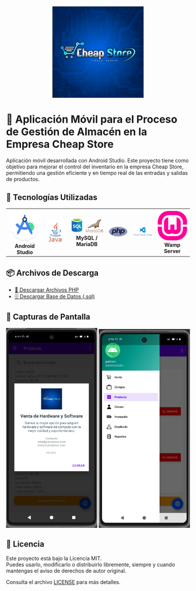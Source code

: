 <p align="center">
  <img src="Complementos/logo.jpeg" alt="Logo de la empresa" width="250"/>
</p>

# 📱 Aplicación Móvil para el Proceso de Gestión de Almacén en la Empresa Cheap Store

Aplicación móvil desarrollada con Android Studio. Este proyecto tiene como objetivo para mejorar el control del inventario en la empresa Cheap Store, permitiendo una gestión eficiente y en tiempo real de las entradas y salidas de productos.

## 🚀 Tecnologías Utilizadas
<table align="center">
  <tr>
    <td align="center">
      <img src="Complementos/android.png" width="150"/><br/>
      <strong>Android Studio</strong>
    </td>
    <td align="center">
      <img src="Complementos/java.png" width="150"/><br/>
      <strong></strong>
    </td>
    <td align="center">
      <img src="Complementos/base_de_datos.png" width="150"/><br/>
      <strong>MySQL / MariaDB</strong>
    </td>
    <td align="center">
      <img src="Complementos/php.png" width="150"/><br/>
      <strong></strong>
    </td>
    <td align="center">
      <img src="Complementos/vcode.png" width="150"/><br/>
      <strong></strong>
    </td>
    <td align="center">
      <img src="Complementos/wamp.png" width="150"/><br/>
      <strong>Wamp Server</strong>
    </td>
  </tr>
</table>

## 📦 Archivos de Descarga

- [📁 Descargar Archivos PHP](./Complementos/cheapstore.rar)
- [🗄️ Descargar Base de Datos (.sql)](./Complementos/SQLcheapstore.sql)

## 📸 Capturas de Pantalla

<p align="center">
  <img src="Complementos/Cap1.png" alt="Preview 1" width="250"/>
  <img src="Complementos/cap2.png" alt="Preview 2" width="250"/>
</p>

## 📄 Licencia

Este proyecto está bajo la Licencia MIT.  
Puedes usarlo, modificarlo o distribuirlo libremente, siempre y cuando mantengas el aviso de derechos de autor original.

Consulta el archivo [LICENSE](LICENSE) para más detalles.
